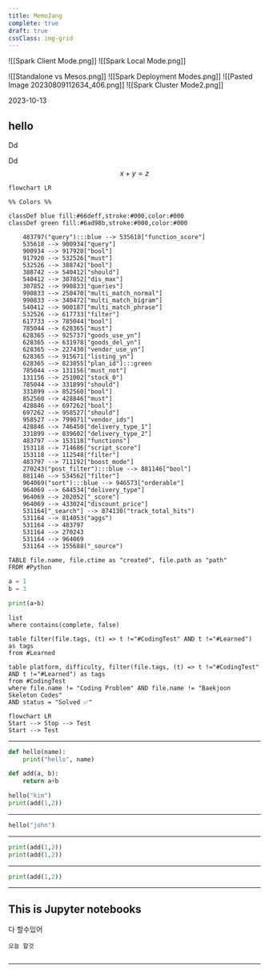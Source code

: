 ```yaml
---
title: MemoJang
complete: true
draft: true
cssClass: img-grid
---
```


![[Spark Client Mode.png]]
![[Spark Local Mode.png]]

![[Standalone vs Mesos.png]]
![[Spark Deployment Modes.png]]
![[Pasted Image 20230809112634_406.png]]
![[Spark Cluster Mode2.png]]


2023-10-13


## hello

Dd

Dd
$$ x + y =z $$


```mermaid
flowchart LR

%% Colors %%

classDef blue fill:#66deff,stroke:#000,color:#000
classDef green fill:#6ad98b,stroke:#000,color:#000

	483797("query"):::blue --> 535618["function_score"]
	535618 --> 900934["query"]
	900934 --> 917920["bool"]
	917920 --> 532526["must"]
	532526 --> 388742["bool"]
	388742 --> 540412["should"]
	540412 --> 307852["dis_max"]
	307852 --> 990833["queries"]
	990833 --> 250470["multi_match_normal"]
	990833 --> 340472["multi_match_bigram"]
	540412 --> 900187["multi_match_phrase"]
	532526 --> 617733["filter"]
	617733 --> 785044["bool"]
	785044 --> 628365["must"]
	628365 --> 925737["goods_use_yn"]
	628365 --> 631978["goods_del_yn"]
	628365 --> 227430["vendor_use_yn"]
	628365 --> 915671["listing_yn"]
	628365 --> 823855["plan_id"]:::green
	785044 --> 131156["must_not"]
	131156 --> 251002["stock_0"]
	785044 --> 331899["should"]
	331899 --> 852560["bool"]
	852560 --> 428846["must"]
	428846 --> 697262["bool"]
	697262 --> 958527["should"]
	958527 --> 799071["vendor_ids"]
	428846 --> 746450["delivery_type_1"]
	331899 --> 839602["delivery_type_2"]
	483797 --> 153118["functions"]
	153118 --> 714686["script_score"]
	153118 --> 112548["filter"]
	483797 --> 711192["boost_mode"]
	270243("post_filter"):::blue --> 881146["bool"]
	881146 --> 534562["filter"]
	964069("sort"):::blue --> 946573["orderable"]
	964069 --> 644534["delivery_type"]
	964069 --> 202052["_score"]
	964069 --> 433024["discount_price"]
	531164["_search"] --> 874130("track_total_hits")
	531164 --> 814053("aggs")
	531164 --> 483797
	531164 --> 270243
	531164 --> 964069
	531164 --> 155688("_source")
```

```dataview
TABLE file.name, file.ctime as "created", file.path as "path"
FROM #Python 
```

```python
a = 1
b = 3

print(a+b)
```



```dataview
list
where contains(complete, false)
```


```dataview
table filter(file.tags, (t) => t !="#CodingTest" AND t !="#Learned") as tags
from #Learned 
```


```dataview
table platform, difficulty, filter(file.tags, (t) => t !="#CodingTest" AND t !="#Learned") as tags
from #CodingTest 
where file.name != "Coding Problem" AND file.name != "Baekjoon Skeleton Codes"
AND status = "Solved ✅"
```



```mermaid
flowchart LR
Start --> Stop --> Test
Start --> Test

```

---


```python
def hello(name):
	print("hello", name)

def add(a, b):
	return a+b

hello("kim")
print(add(1,2))
```

---


```python
hello("john")
```


---



```python
print(add(1,2))
print(add(1,2))
```


---



```python
print(add(1,2))
```

---


## This is Jupyter notebooks

다 할수있어

```
오늘 할것
```

```python

```

---
